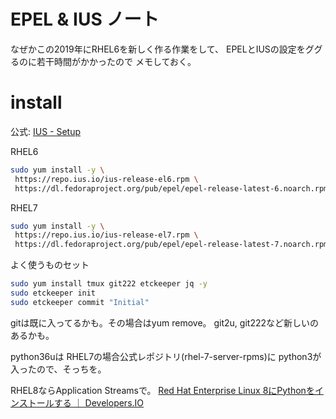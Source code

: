 # EPEL & IUS ノート

なぜかこの2019年にRHEL6を新しく作る作業をして、
EPELとIUSの設定をググるのに若干時間がかかったので
メモしておく。

# install

公式:
[IUS - Setup](https://ius.io/setup)

RHEL6

```bash
sudo yum install -y \
 https://repo.ius.io/ius-release-el6.rpm \
 https://dl.fedoraproject.org/pub/epel/epel-release-latest-6.noarch.rpm
```

RHEL7

```bash
sudo yum install -y \
 https://repo.ius.io/ius-release-el7.rpm \
 https://dl.fedoraproject.org/pub/epel/epel-release-latest-7.noarch.rpm
```

よく使うものセット

```bash
sudo yum install tmux git222 etckeeper jq -y
sudo etckeeper init
sudo etckeeper commit "Initial"
```

gitは既に入ってるかも。その場合はyum remove。
git2u, git222など新しいのあるかも。

python36uは
RHEL7の場合公式レポジトリ(rhel-7-server-rpms)に
python3が入ったので、そっちを。

RHEL8ならApplication Streamsで。
[Red Hat Enterprise Linux 8にPythonをインストールする ｜ Developers.IO](https://dev.classmethod.jp/cloud/aws/in-search-of-lost-python-at-rhel-8/)
